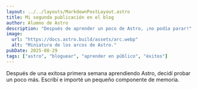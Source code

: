 ```yaml
---
layout: ../../layouts/MarkdownPostLayout.astro
title: Mi segunda publicación en el blog
author: Alumno de Astro
description: "Después de aprender un poco de Astro, ¡no podía parar!"
image:
  url: "https://docs.astro.build/assets/arc.webp"
  alt: "Miniatura de los arcos de Astro."
pubDate: 2025-08-29
tags: ["astro", "bloguear", "aprender en público", "éxitos"]
---
```


Después de una exitosa primera semana aprendiendo Astro, decidí probar un poco
más. Escribí e importé un pequeño componente de memoria.
